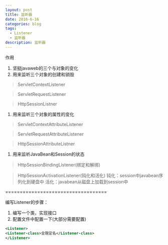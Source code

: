 ```yaml
---
layout: post
title: 监听器
date: 2016-6-16
categories: blog
tags:
  - Listener
  - 监听器
description: 监听器
---
```


作用

1. 坚挺javaweb的三个与对象的变化
2. 用来监听三个对象的创建和销毁

> ServletContextListener

> ServletRequestListener

> HttpSessionListner

1. 用来监听三个对象的属性的变化

> ServletContextAttributeListener

> ServletRequestAttributeListener

> HttpSessionAttributeListner

1. 用来监听JavaBean和Session的状态

> HttpSessionBindingListener(绑定和解绑)

> HttpSessionActivationListener(钝化和活化) 钝化：session中javabean序列化到硬盘中 活化：javabean从磁盘上加载到session中

===================================

编写Listener的步骤：

1. 编写一个类，实现接口
2. 配置文件中配置一下(大部分需要配置)

  ```xml
  <Listener>
  <Listener-class>全限定名</Listener-class>
  </Listener>
  ```
